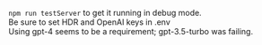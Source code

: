 `npm run testServer` to get it running in debug mode.  
Be sure to set HDR and OpenAI keys in .env  
Using gpt-4 seems to be a requirement; gpt-3.5-turbo was failing.